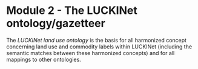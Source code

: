# Module 2 - The LUCKINet ontology/gazetteer

The *LUCKINet land use ontology* is the basis for all harmonized concept concerning land use and commodity labels within LUCKINet (including the semantic matches between these harmonized concepts) and for all mappings to other ontologies.
